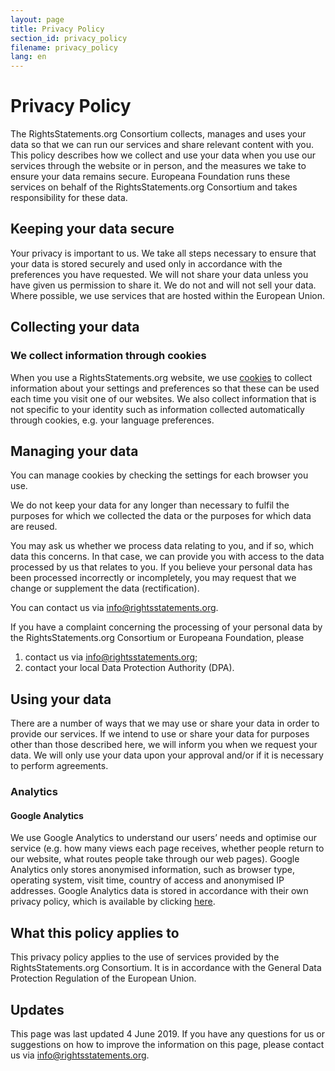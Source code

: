 ```yaml
---
layout: page
title: Privacy Policy
section_id: privacy_policy
filename: privacy_policy
lang: en
---
```


# Privacy Policy

The RightsStatements.org Consortium collects, manages and uses your data so that we can run our services and share relevant content with you. This policy describes how we collect and use your data when you use our services through the website or in person, and the measures we take to ensure your data remains secure. Europeana Foundation runs these services on behalf of the RightsStatements.org Consortium and takes responsibility for these data.

## Keeping your data secure

Your privacy is important to us. We take all steps necessary to ensure that your data is stored securely and used only in accordance with the preferences you have requested. We will not share your data unless you have given us permission to share it. We do not and will not sell your data. Where possible, we use services that are hosted within the European Union.

## Collecting your data

### We collect information through cookies

When you use a RightsStatements.org website, we use [cookies](https://en.wikipedia.org/wiki/HTTP_cookie) to collect information about your settings and preferences so that these can be used each time you visit one of our websites. We also collect information that is not specific to your identity such as information collected automatically through cookies, e.g. your language preferences.

## Managing your data

You can manage cookies by checking the settings for each browser you use.

We do not keep your data for any longer than necessary to fulfil the purposes for which we collected the data or the purposes for which data are reused.

You may ask us whether we process data relating to you, and if so, which data this concerns. In that case, we can provide you with access to the data processed by us that relates to you. If you believe your personal data has been processed incorrectly or incompletely, you may request that we change or supplement the data (rectification).

You can contact us via [info@rightsstatements.org](mailto:info@rightsstatements.org).

If you have a complaint concerning the processing of your personal data by the RightsStatements.org Consortium or Europeana Foundation, please

1. contact us via [info@rightsstatements.org](mailto:info@rightsstatements.org);
1. contact your local Data Protection Authority (DPA).

## Using your data

There are a number of ways that we may use or share your data in order to provide our services. If we intend to use or share your data for purposes other than those described here, we will inform you when we request your data. We will only use your data upon your approval and/or if it is necessary to perform agreements.

### Analytics

#### Google Analytics

We use Google Analytics to understand our users’ needs and optimise our service (e.g. how many views each page receives, whether people return to our website, what routes people take through our web pages). Google Analytics only stores anonymised information, such as browser type, operating system, visit time, country of access and anonymised IP addresses. Google Analytics data is stored in accordance with their own privacy policy, which is available by clicking [here](https://policies.google.com/privacy).

## What this policy applies to

This privacy policy applies to the use of services provided by the RightsStatements.org Consortium. It is in accordance with the General Data Protection Regulation of the European Union.

## Updates

This page was last updated 4 June 2019. If you have any questions for us or suggestions on how to improve the information on this page, please contact us via [info@rightsstatements.org](mailto:info@rightsstatements.org).
